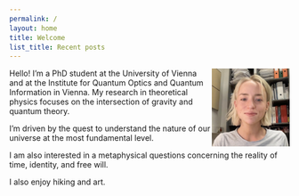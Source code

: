 ```yaml
---
permalink: /
layout: home
title: Welcome
list_title: Recent posts
---
```

<!-- Google tag (gtag.js) -->
<script async src="https://www.googletagmanager.com/gtag/js?id=G-HJ6840WB2S"></script>
<script>
  window.dataLayer = window.dataLayer || [];
  function gtag(){dataLayer.push(arguments);}
  gtag('js', new Date());

  gtag('config', 'G-HJ6840WB2S');
</script>

<img style="float: right;" src="./assets/imgs/selfie.jpg" width="140px"/>

Hello! I’m a PhD student at the University of Vienna and at the Institute for Quantum Optics and Quantum Information in Vienna. My research in theoretical physics focuses on the intersection of gravity and quantum theory. 

I’m driven by the quest to understand the nature of our universe at the most fundamental level.

I am also interested in a metaphysical questions concerning the reality of time, identity, and free will. 

I also enjoy hiking and art. 





